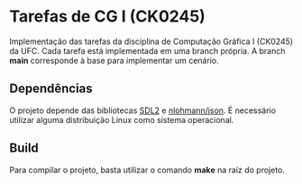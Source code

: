 # Tarefas de CG I (CK0245)

Implementação das tarefas da disciplina de Computação Gráfica I (CK0245) da UFC. Cada tarefa está implementada em uma branch própria. A branch **main** corresponde à base para implementar um cenário.

## Dependências

O projeto depende das bibliotecas [SDL2](https://github.com/libsdl-org/SDL) e [nlohmann/json](https://github.com/nlohmann/json). É necessário utilizar alguma distribuição Linux como sistema operacional.

## Build

Para compilar o projeto, basta utilizar o comando **make** na raíz do projeto.
